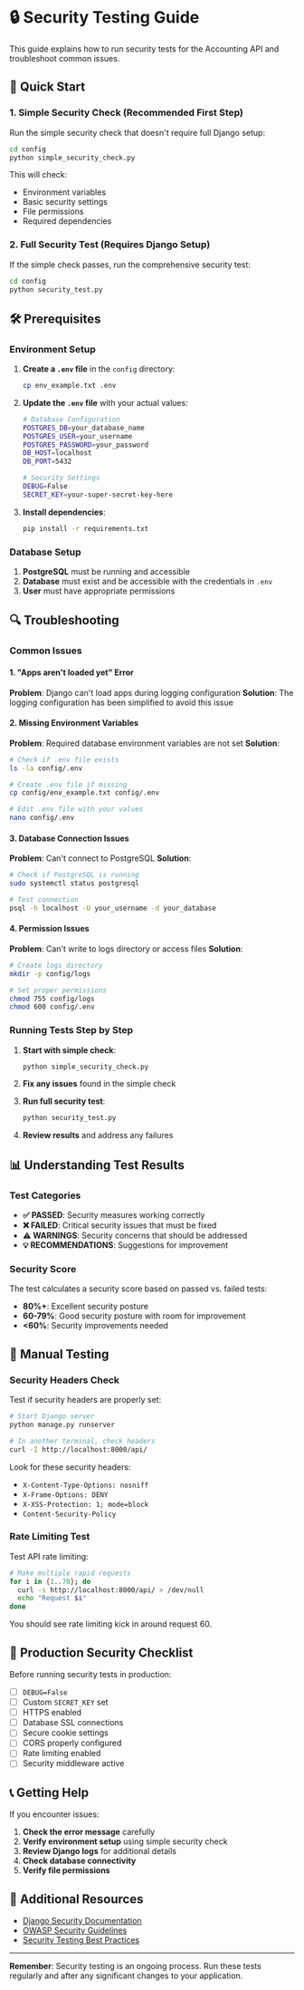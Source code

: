 # 🔒 Security Testing Guide

This guide explains how to run security tests for the Accounting API and troubleshoot common issues.

## 🚀 Quick Start

### 1. Simple Security Check (Recommended First Step)

Run the simple security check that doesn't require full Django setup:

```bash
cd config
python simple_security_check.py
```

This will check:
- Environment variables
- Basic security settings
- File permissions
- Required dependencies

### 2. Full Security Test (Requires Django Setup)

If the simple check passes, run the comprehensive security test:

```bash
cd config
python security_test.py
```

## 🛠️ Prerequisites

### Environment Setup

1. **Create a `.env` file** in the `config` directory:
   ```bash
   cp env_example.txt .env
   ```

2. **Update the `.env` file** with your actual values:
   ```bash
   # Database Configuration
   POSTGRES_DB=your_database_name
   POSTGRES_USER=your_username
   POSTGRES_PASSWORD=your_password
   DB_HOST=localhost
   DB_PORT=5432
   
   # Security Settings
   DEBUG=False
   SECRET_KEY=your-super-secret-key-here
   ```

3. **Install dependencies**:
   ```bash
   pip install -r requirements.txt
   ```

### Database Setup

1. **PostgreSQL** must be running and accessible
2. **Database** must exist and be accessible with the credentials in `.env`
3. **User** must have appropriate permissions

## 🔍 Troubleshooting

### Common Issues

#### 1. "Apps aren't loaded yet" Error

**Problem**: Django can't load apps during logging configuration
**Solution**: The logging configuration has been simplified to avoid this issue

#### 2. Missing Environment Variables

**Problem**: Required database environment variables are not set
**Solution**: 
```bash
# Check if .env file exists
ls -la config/.env

# Create .env file if missing
cp config/env_example.txt config/.env

# Edit .env file with your values
nano config/.env
```

#### 3. Database Connection Issues

**Problem**: Can't connect to PostgreSQL
**Solution**:
```bash
# Check if PostgreSQL is running
sudo systemctl status postgresql

# Test connection
psql -h localhost -U your_username -d your_database
```

#### 4. Permission Issues

**Problem**: Can't write to logs directory or access files
**Solution**:
```bash
# Create logs directory
mkdir -p config/logs

# Set proper permissions
chmod 755 config/logs
chmod 600 config/.env
```

### Running Tests Step by Step

1. **Start with simple check**:
   ```bash
   python simple_security_check.py
   ```

2. **Fix any issues** found in the simple check

3. **Run full security test**:
   ```bash
   python security_test.py
   ```

4. **Review results** and address any failures

## 📊 Understanding Test Results

### Test Categories

- **✅ PASSED**: Security measures working correctly
- **❌ FAILED**: Critical security issues that must be fixed
- **⚠️ WARNINGS**: Security concerns that should be addressed
- **💡 RECOMMENDATIONS**: Suggestions for improvement

### Security Score

The test calculates a security score based on passed vs. failed tests:
- **80%+**: Excellent security posture
- **60-79%**: Good security posture with room for improvement
- **<60%**: Security improvements needed

## 🔧 Manual Testing

### Security Headers Check

Test if security headers are properly set:

```bash
# Start Django server
python manage.py runserver

# In another terminal, check headers
curl -I http://localhost:8000/api/
```

Look for these security headers:
- `X-Content-Type-Options: nosniff`
- `X-Frame-Options: DENY`
- `X-XSS-Protection: 1; mode=block`
- `Content-Security-Policy`

### Rate Limiting Test

Test API rate limiting:

```bash
# Make multiple rapid requests
for i in {1..70}; do
  curl -s http://localhost:8000/api/ > /dev/null
  echo "Request $i"
done
```

You should see rate limiting kick in around request 60.

## 🚨 Production Security Checklist

Before running security tests in production:

- [ ] `DEBUG=False`
- [ ] Custom `SECRET_KEY` set
- [ ] HTTPS enabled
- [ ] Database SSL connections
- [ ] Secure cookie settings
- [ ] CORS properly configured
- [ ] Rate limiting enabled
- [ ] Security middleware active

## 📞 Getting Help

If you encounter issues:

1. **Check the error message** carefully
2. **Verify environment setup** using simple security check
3. **Review Django logs** for additional details
4. **Check database connectivity**
5. **Verify file permissions**

## 🔗 Additional Resources

- [Django Security Documentation](https://docs.djangoproject.com/en/stable/topics/security/)
- [OWASP Security Guidelines](https://owasp.org/www-project-top-ten/)
- [Security Testing Best Practices](https://restfulapi.net/security-essentials/)

---

**Remember**: Security testing is an ongoing process. Run these tests regularly and after any significant changes to your application.
